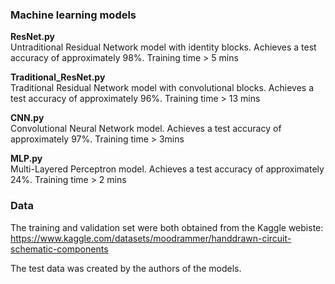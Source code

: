 ### Machine learning models

**ResNet.py**  
    Untraditional Residual Network model with identity blocks. Achieves a test accuracy of approximately 98%. Training time > 5 mins
    
**Traditional_ResNet.py**  
    Traditional Residual Network model with convolutional blocks. Achieves a test accuracy of approximately 96%. Training time > 13 mins

**CNN.py**  
    Convolutional Neural Network model. Achieves a test accuracy of approximately 97%. Training time > 3mins

**MLP.py**  
    Multi-Layered Perceptron model. Achieves a test accuracy of approximately 24%. Training time > 2 mins

### Data
The training and validation set were both obtained from the Kaggle webiste: https://www.kaggle.com/datasets/moodrammer/handdrawn-circuit-schematic-components

The test data was created by the authors of the models.